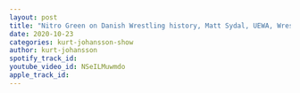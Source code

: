 ```yaml
---
layout: post
title: "Nitro Green on Danish Wrestling history, Matt Sydal, UEWA, Wrestling across the world, NXT UK & More"
date: 2020-10-23
categories: kurt-johansson-show
author: kurt-johansson
spotify_track_id: 
youtube_video_id: NSeILMuwmdo
apple_track_id: 
---
```

